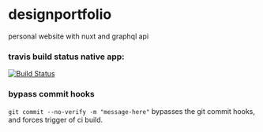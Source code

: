 # designportfolio 

personal website with nuxt and graphql api

### travis build status native app:

[![Build Status](https://travis-ci.org/jschmidtnj/designportfolio.svg?branch=master)](https://travis-ci.org/jschmidtnj/designportfolio)

### bypass commit hooks

`git commit --no-verify -m "message-here"` bypasses the git commit hooks, and forces trigger of ci build.
